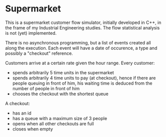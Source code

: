# Supermarket
This is a supermarket customer flow simulator, initially developed in C++, in the frame of my Industrial Engineering studies. The flow statistical analysis is not (yet) implemented.

There is no asynchronous programming, but a list of events created all along the execution. Each event will have a date of occurence, a type and possibly a "checkout" reference.

Customers arrive at a certain rate given the hour range. 
Every customer:
- spends arbitrarily 5 time units in the supermarket
- spends arbitrarily 4 time units to pay (at checkout), hence if there are people queuing in front of him, his waiting time is deduced from the number of people in front of him
- chooses the checkout with the shortest queue

A checkout:
- has an id
- has a queue with a maximum size of 3 people
- opens when all other checkouts are full
- closes when empty
